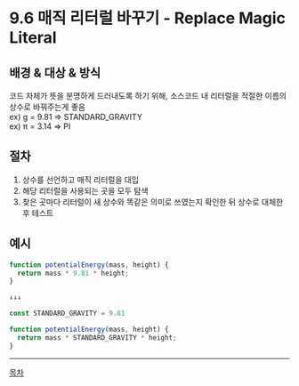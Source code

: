 # 9.6 매직 리터럴 바꾸기 - Replace Magic Literal

## 배경 & 대상 & 방식

코드 자체가 뜻을 분명하게 드러내도록 하기 위해, 소스코드 내 리터럴을 적절한 이름의 상수로 바꿔주는게 좋음  
ex) g = 9.81 => STANDARD_GRAVITY  
ex) π = 3.14 => PI  


## 절차

1) 상수를 선언하고 매직 리터럴을 대입
2) 해당 리터럴을 사용되는 곳을 모두 탐색
3) 찾은 곳마다 리터럴이 새 상수와 똑같은 의미로 쓰였는지 확인한 뒤 상수로 대체한 후 테스트


## 예시

```typescript
function potentialEnergy(mass, height) {
  return mass * 9.81 * height;
}

↓↓↓

const STANDARD_GRAVITY = 9.81

function potentialEnergy(mass, height) {
  return mass * STANDARD_GRAVITY * height;
}
```

---
[목차](../README.md)
